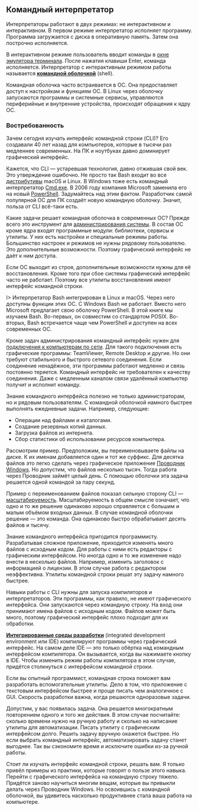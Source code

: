 ## Командный интерпретатор

Интерпретаторы работают в двух режимах: не интерактивном и интерактивном. В первом режиме интерпретатор исполняет программу. Программа загружается с диска в оперативную память. Затем она построчно исполняется.

В интерактивном режиме пользователь вводит команды в [окне эмулятора терминала](https://ru.wikibooks.org/wiki/Введение_в_администрирование_UNIX/Командная_строка_UNIX#Терминал_и_командная_строка). После нажатия клавиши Enter, команда исполняется. Интерпретатор с интерактивным режимом работы называется [**командной оболочкой**](https://ru.wikipedia.org/wiki/Интерпретатор_командной_строки) (shell).

Командная оболочка часто встраивается в ОС. Она предоставляет доступ к настройкам и функциям ОС. В Linux через оболочку запускаются программы и системные сервисы, управляются периферийные и внутренние устройства, происходят обращения к ядру ОС.

### Востребованность

Зачем сегодня изучать интерфейс командной строки (CLI)? Его создавали 40 лет назад для компьютеров, которые в тысячи раз медленнее современных. На ПК и ноутбуках давно доминирует графический интерфейс.

Кажется, что CLI — устаревшая технология, давно отжившая свой век. Это утверждение ошибочно. Не просто так Bash входит во все [дистрибутивы](https://ru.wikipedia.org/wiki/Дистрибутив_операционной_системы) macOS и Linux. В Windows тоже есть командный интерпретатор [Cmd.exe](https://ru.wikipedia.org/wiki/Cmd.exe). В 2006 году компания Microsoft заменила его на новый [PowerShell](https://ru.wikipedia.org/wiki/PowerShell). Задумайтесь над этим фактом. Разработчик самой популярной ОС для ПК создаёт новую командную оболочку. Значит, польза от CLI всё-таки есть.

Какие задачи решает командная оболочка в современных ОС? Прежде всего это инструмент для [администрирования системы](https://ru.wikipedia.org/wiki/Системный_администратор). В состав ОС кроме ядра входят программные модули: библиотеки, сервисы и утилиты. У них есть настройки и специальные режимы работы. Большинство настроек и режимов не нужны рядовому пользователю. Это дополнительные возможности. Поэтому графический интерфейс не даёт к ним доступа.

Если ОС выходит из строя, дополнительные возможности нужны для её восстановления. Кроме того при сбое системы графический интерфейс часто не работает. Поэтому все утилиты восстановления имеют интерфейс командной строки.

I> Интерпретатор Bash интегрирован в Linux и macOS. Через него доступны функции этих ОС. С Windows Bash не работает. Вместо него Microsoft предлагает свою оболочку PowerShell. В этой книге мы изучаем Bash. Во-первых, он совместим со стандартом POSIX. Во-вторых, Bash встречается чаще чем PowerShell и доступен на всех современных ОС.

Кроме задач администрирования командный интерфейс нужен для [подключения к компьютерам по сети](https://ru.wikipedia.org/wiki/Программы_удалённого_администрирования). Для такого подключения есть графические программы: TeamViewer, Remote Desktop и другие. Но они требуют стабильного и быстрого сетевого соединения. Если соединение ненадёжное, эти программы работают медленно и связь постоянно теряется. Командный интерфейс не требователен к качеству соединения. Даже с медленным каналом связи удалённый компьютер получит и исполнит команду.

Знание командного интерфейса полезно не только администраторам, но и рядовым пользователям. С командной оболочкой намного быстрее выполнять ежедневные задачи. Например, следующие:

* Операции над файлами и каталогами.
* Создание резервных копий данных.
* Загрузка файлов из интернета.
* Сбор статистики об использовании ресурсов компьютера.

Рассмотрим пример. Предположим, вы переименовываете файлы на диске. К их именам добавляется один и тот же суффикс. Для десятка файлов это легко сделать через графическое приложение [Проводник Windows](https://ru.wikipedia.org/wiki/Проводник_Windows). Но допустим, что файлов несколько тысяч. Тогда работа через Проводник займёт целый день. С помощью оболочки эта задача решается одной командой за пару секунд.

Пример с переименованием файлов показал сильную сторону CLI — [масштабируемость](https://wiki.monavista.ru/Масштабируемость). Масштабируемость в общем смысле означает, что одно и то же решение одинаково хорошо справляется с большим и малым объёмом входных данных. В случае командной оболочки решение — это команда. Она одинаково быстро обрабатывает десять файлов и тысячу.

Знание командного интерфейса пригодится программисту. Разрабатывая сложное приложение, приходится изменять много файлов с исходным кодом. Для работы с ними есть редакторы с графическим интерфейсом. Но иногда одно и то же изменение надо внести в несколько файлов. Например, изменить заголовок с информацией о лицензии. В этом случае работа с редактором неэффективна. Утилиты командной строки решат эту задачу намного быстрее.

Навыки работы с CLI нужны для запуска компиляторов и интерпретаторов. Эти программы, как правило, не имеют графического интерфейса. Они запускаются через командную строку. На вход они принимают имена файлов с исходным кодом. Файлов может быть много, поэтому графический интерфейс плохо подходит для их обработки.

[**Интегрированные среды разработки**](https://ru.wikipedia.org/wiki/Интегрированная_среда_разработки) (integrated development environment или IDE) компилируют программы через графический интерфейс. На самом деле IDE — это только обёртка над командным интерфейсом компилятора. Он вызывается, когда вы нажимаете кнопку в IDE. Чтобы изменить режим работы компилятора в этом случае, придётся столкнуться с интерфейсом командной строки.

Если вы опытный программист, командная строка поможет вам разработать вспомогательные утилиты. Дело в том, что приложение с текстовым интерфейсом быстрее и проще писать чем аналогичное с GUI. Скорость разработки важна, когда решаются одноразовые задачи.

Допустим, у вас появилась задача. Она решается многократным повторением одного и того же действия. В этом случае посчитайте: сколько времени нужно на ручную работу и сколько на написание утилиты для автоматизации. Писать утилиту с графическим интерфейсом долго. Решить задачу вручную окажется быстрее. Но если выбрать командный интерфейс, автоматизировать задачу станет выгоднее. Так вы сэкономите время и исключите ошибки из-за ручной работы.

Стоит ли изучать интерфейс командной строки, решать вам. Я только привёл примеры из практики, которые говорят о пользе этого навыка. Перейти с графического интерфейса на командную строку тяжело. Придётся заново научиться многим вещам, которые вы привыкли делать через Проводник Windows. Но освоившись с командной оболочкой, вы удивитесь насколько продуктивнее стала ваша работа на компьютере.